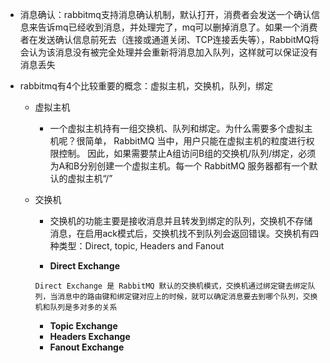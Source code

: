 - 消息确认：rabbitmq支持消息确认机制，默认打开，消费者会发送一个确认信息来告诉mq已经收到消息，并处理完了，mq可以删掉消息了。如果一个消费者在发送确认信息前死去（连接或通道关闭、TCP连接丢失等），RabbitMQ将会认为该消息没有被完全处理并会重新将消息加入队列，这样就可以保证没有消息丢失

- rabbitmq有4个比较重要的概念：虚拟主机，交换机，队列，绑定
	- 虚拟主机
		
		- 一个虚拟主机持有一组交换机、队列和绑定。为什么需要多个虚拟主机呢？很简单， RabbitMQ 当中，用户只能在虚拟主机的粒度进行权限控制。 因此，如果需要禁止A组访问B组的交换机/队列/绑定，必须为A和B分别创建一个虚拟主机。每一个 RabbitMQ 服务器都有一个默认的虚拟主机“/”
	- 交换机
		- 交换机的功能主要是接收消息并且转发到绑定的队列，交换机不存储消息，在启用ack模式后，交换机找不到队列会返回错误。交换机有四种类型：Direct, topic, Headers and Fanout 

		- **Direct Exchange**
    
        ```
        Direct Exchange 是 RabbitMQ 默认的交换机模式，交换机通过绑定键去绑定队列，当消息中的路由键和绑定键对应上的时候，就可以确定消息要去到哪个队列，交换机和队列是多对多的关系
        ```
        
		- **Topic Exchange**
		- **Headers Exchange**
		- **Fanout Exchange**

